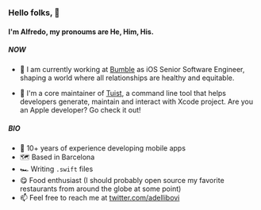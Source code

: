 ### Hello folks, 👋
#### I'm Alfredo, my pronoums are He, Him, His.

##### NOW

- 🐝 I am currently working at [Bumble](https://bumble.com) as iOS Senior Software Engineer, shaping a world where all relationships are healthy and equitable.

- 🕺 I'm a core maintainer of [Tuist](https://github.com/tuist/tuist), a command line tool that helps developers generate, maintain and interact with Xcode project. Are you an Apple developer? Go check it out!

##### BIO

- 📱 10+ years of experience developing mobile apps
- 🗺️ Based in Barcelona
- 🏎️ Writing `.swift` files
- 😋 Food enthusiast (I should probably open source my favorite restaurants from around the globe at some point) 
- 📫 Feel free to reach me at [twitter.com/adellibovi](https://twitter.com/adellibovi)
